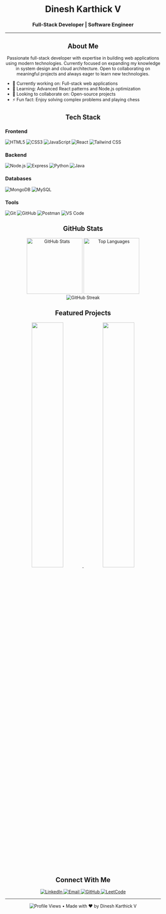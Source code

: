 <!-- Professional Header -->
<div align="center">
  <h1>Dinesh Karthick V</h1>
  <h3>Full-Stack Developer | Software Engineer</h3>
</div>

<!-- Solid Divider -->
<hr>

<!-- About Me Section -->
<h2 align="center">About Me</h2>

<p align="center">
  Passionate full-stack developer with expertise in building web applications using modern technologies. 
  Currently focused on expanding my knowledge in system design and cloud architecture. 
  Open to collaborating on meaningful projects and always eager to learn new technologies.
</p>

<ul>
  <li>🔭 Currently working on: Full-stack web applications</li>
  <li>🌱 Learning: Advanced React patterns and Node.js optimization</li>
  <li>👯 Looking to collaborate on: Open-source projects</li>
  <li>⚡ Fun fact: Enjoy solving complex problems and playing chess</li>
</ul>

<!-- Tech Stack Section -->
<h2 align="center">Tech Stack</h2>

<h3>Frontend</h3>
<p>
  <img src="https://img.shields.io/badge/HTML5-E34F26?logo=html5&logoColor=white" alt="HTML5">
  <img src="https://img.shields.io/badge/CSS3-1572B6?logo=css3&logoColor=white" alt="CSS3">
  <img src="https://img.shields.io/badge/JavaScript-F7DF1E?logo=javascript&logoColor=black" alt="JavaScript">
  <img src="https://img.shields.io/badge/React-20232A?logo=react&logoColor=61DAFB" alt="React">
  <img src="https://img.shields.io/badge/Tailwind_CSS-38B2AC?logo=tailwind-css&logoColor=white" alt="Tailwind CSS">
</p>

<h3>Backend</h3>
<p>
  <img src="https://img.shields.io/badge/Node.js-339933?logo=node.js&logoColor=white" alt="Node.js">
  <img src="https://img.shields.io/badge/Express.js-000000?logo=express&logoColor=white" alt="Express">
  <img src="https://img.shields.io/badge/Python-3776AB?logo=python&logoColor=white" alt="Python">
  <img src="https://img.shields.io/badge/Java-ED8B00?logo=java&logoColor=white" alt="Java">
</p>

<h3>Databases</h3>
<p>
  <img src="https://img.shields.io/badge/MongoDB-47A248?logo=mongodb&logoColor=white" alt="MongoDB">
  <img src="https://img.shields.io/badge/MySQL-4479A1?logo=mysql&logoColor=white" alt="MySQL">
</p>

<h3>Tools</h3>
<p>
  <img src="https://img.shields.io/badge/Git-F05032?logo=git&logoColor=white" alt="Git">
  <img src="https://img.shields.io/badge/GitHub-181717?logo=github&logoColor=white" alt="GitHub">
  <img src="https://img.shields.io/badge/Postman-FF6C37?logo=postman&logoColor=white" alt="Postman">
  <img src="https://img.shields.io/badge/VS_Code-007ACC?logo=visual-studio-code&logoColor=white" alt="VS Code">
</p>

<!-- GitHub Stats Section -->
<h2 align="center">GitHub Stats</h2>

<div align="center">
  <img height="180em" src="https://github-readme-stats.vercel.app/api?username=dineshkarthick5025&show_icons=true&theme=default&include_all_commits=true&count_private=true" alt="GitHub Stats" />
  <img height="180em" src="https://github-readme-stats.vercel.app/api/top-langs/?username=dineshkarthick5025&layout=compact&theme=default" alt="Top Languages" />
</div>

<div align="center">
  <img src="https://github-readme-streak-stats.herokuapp.com/?user=dineshkarthick5025&theme=default" alt="GitHub Streak" />
</div>

<!-- Projects Section -->
<h2 align="center">Featured Projects</h2>

<div align="center">
  <a href="https://github.com/dineshkarthick5025/project-1">
    <img src="https://github-readme-stats.vercel.app/api/pin/?username=dineshkarthick5025&repo=project-1&theme=default" width="45%">
  </a>
  <a href="https://github.com/dineshkarthick5025/project-2">
    <img src="https://github-readme-stats.vercel.app/api/pin/?username=dineshkarthick5025&repo=project-2&theme=default" width="45%">
  </a>
</div>

<!-- Contact Section -->
<h2 align="center">Connect With Me</h2>

<p align="center">
  <a href="https://www.linkedin.com/in/dinesh-karthick-v-6b073a28b/" target="_blank">
    <img src="https://img.shields.io/badge/LinkedIn-0077B5?logo=linkedin&logoColor=white" alt="LinkedIn">
  </a>
  <a href="mailto:dineshkarthick282005@gmail.com" target="_blank">
    <img src="https://img.shields.io/badge/Email-D14836?logo=gmail&logoColor=white" alt="Email">
  </a>
  <a href="https://github.com/dineshkarthick5025" target="_blank">
    <img src="https://img.shields.io/badge/GitHub-181717?logo=github&logoColor=white" alt="GitHub">
  </a>
  <a href="https://leetcode.com/dineshkarthick282005/" target="_blank">
    <img src="https://img.shields.io/badge/LeetCode-FFA116?logo=leetcode&logoColor=white" alt="LeetCode">
  </a>
</p>

<!-- Footer -->
<hr>
<div align="center">
  <p> 
    <img src="https://komarev.com/ghpvc/?username=dineshkarthick5025&label=Profile+Views" alt="Profile Views" /> 
    • Made with ❤️ by Dinesh Karthick V
  </p>
</div>

